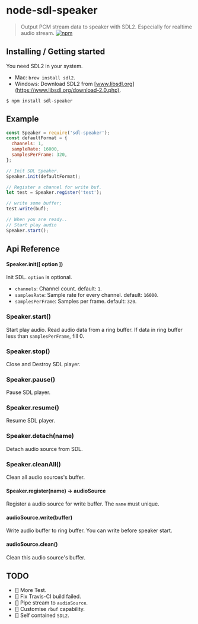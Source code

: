 node-sdl-speaker 
======
> Output PCM stream data to speaker with SDL2. Especially for realtime audio stream. [![npm](https://img.shields.io/npm/v/npm.svg)](https://www.npmjs.com/package/sdl-speaker)

## Installing / Getting started

You need SDL2 in your system. 

- Mac: `brew install sdl2`. 
- Windows: Download SDL2 from [www.libsdl.org](https://www.libsdl.org/download-2.0.php).

```shell
$ npm install sdl-speaker
```

## Example

```javascript
const Speaker = require('sdl-speaker');
const defaultFormat = {
  channels: 1,
  sampleRate: 16000,
  samplesPerFrame: 320,
};

// Init SDL Speaker.
Speaker.init(defaultFormat);

// Register a channel for write buf.
let test = Speaker.register('test');

// write some buffer;
test.write(buf);

// When you are ready..
// Start play audio
Speaker.start();
```

## Api Reference

#### Speaker.init([ option ])

Init SDL. `option` is optional.

- `channels`: Channel count. default: `1`.
- `samplesRate`: Sample rate for every channel. default: `16000`.
- `samplesPerFrame`: Samples per frame. default: `320`.

### Speaker.start()

Start play audio. Read audio data from a ring buffer. If data in ring buffer less than `samplesPerFrame`, fill 0.

### Speaker.stop()

Close and Destroy SDL player.

### Speaker.pause()

Pause SDL player.

### Speaker.resume()

Resume SDL player.

### Speaker.detach(name)

Detach audio source from SDL.

### Speaker.cleanAll()

Clean all audio sources's buffer.

#### Speaker.register(name) -> audioSource

Register a audio source for write buffer. The `name` must unique.

#### audioSource.write(buffer)

Write audio buffer to ring buffer. You can write before speaker start.

#### audioSource.clean()

Clean this audio source's buffer.

## TODO

- [] More Test.
- [] Fix Travis-CI build failed.
- [] Pipe stream to `audioSource`.
- [] Customise `rbuf` capability.
- [] Self contained `SDL2`.
